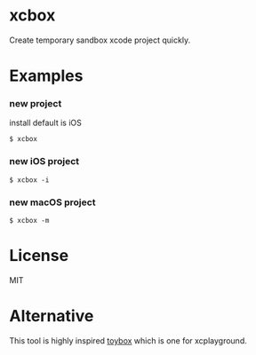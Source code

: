# xcbox

Create temporary sandbox xcode project quickly.

# Examples

### new project 

install default is iOS

```
$ xcbox
```

### new iOS project

```
$ xcbox -i
```

### new macOS project

```
$ xcbox -m
```

# License

MIT

# Alternative

This tool is highly inspired [toybox](https://github.com/giginet/Toybox) which is one for xcplayground.
